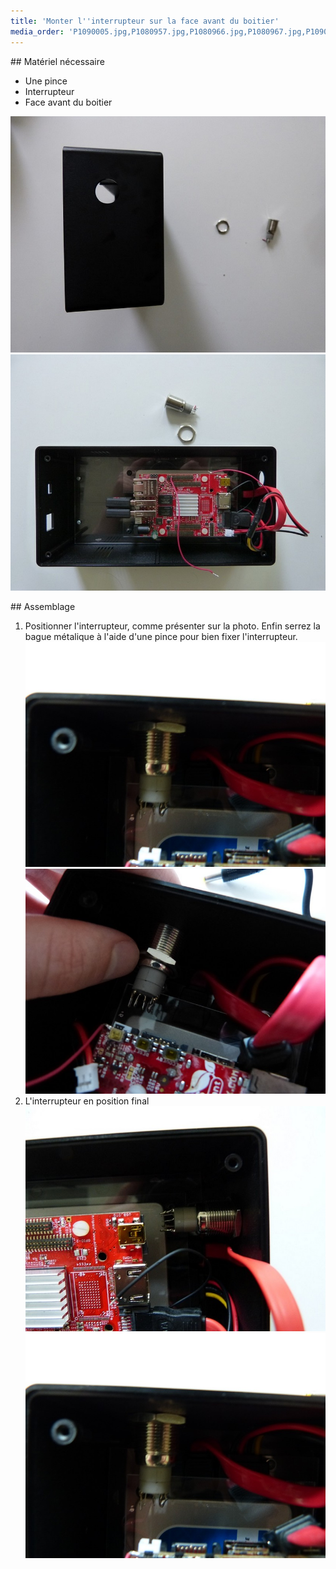 ```yaml
---
title: 'Monter l''interrupteur sur la face avant du boitier'
media_order: 'P1090005.jpg,P1080957.jpg,P1080966.jpg,P1080967.jpg,P1090011.jpg,P1090008.jpg,P1090010.jpg'
---
```


## Matériel nécessaire 
* Une pince
* Interrupteur
* Face avant du boitier 

![](P1080957.jpg) ![](P1080966.jpg)

## Assemblage 


1. Positionner l'interrupteur, comme présenter sur la photo. Enfin serrez la bague métalique à l'aide d'une pince pour bien fixer l'interrupteur.  
![](P1090005.jpg) ![](P1090010.jpg)
2. L'interrupteur en position final  
![](P1080967.jpg)![](P1090005.jpg)
